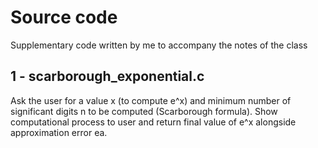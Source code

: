 # Source code

Supplementary code written by me to accompany the notes of the class

## 1 - scarborough_exponential.c

Ask the user for a value x (to compute e^x) and minimum number of significant digits n to be computed (Scarborough formula). Show computational process to user and return final value of e^x alongside approximation error ea. 